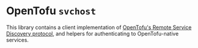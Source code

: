 # OpenTofu `svchost`

This library contains a client implementation of
[OpenTofu's Remote Service Discovery protocol](https://opentofu.org/docs/internals/remote-service-discovery/),
and helpers for authenticating to OpenTofu-native services.
